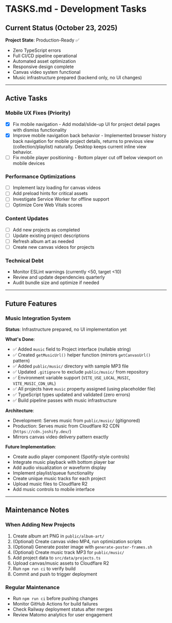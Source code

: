 # TASKS.md - Development Tasks

## Current Status (October 23, 2025)

**Project State**: Production-Ready ✅
- Zero TypeScript errors
- Full CI/CD pipeline operational
- Automated asset optimization
- Responsive design complete
- Canvas video system functional
- Music infrastructure prepared (backend only, no UI changes)

---

## Active Tasks

### Mobile UX Fixes (Priority)
- [x] Fix mobile navigation - Add modal/slide-up UI for project detail pages with dismiss functionality
- [x] Improve mobile navigation back behavior - Implemented browser history back navigation for mobile project details, returns to previous view (collection/playlist) naturally. Desktop keeps current inline view behavior.
- [ ] Fix mobile player positioning - Bottom player cut off below viewport on mobile devices

### Performance Optimizations
- [ ] Implement lazy loading for canvas videos
- [ ] Add preload hints for critical assets
- [ ] Investigate Service Worker for offline support
- [ ] Optimize Core Web Vitals scores

### Content Updates
- [ ] Add new projects as completed
- [ ] Update existing project descriptions
- [ ] Refresh album art as needed
- [ ] Create new canvas videos for projects

### Technical Debt
- Monitor ESLint warnings (currently <50, target <10)
- Review and update dependencies quarterly
- Audit bundle size and optimize if needed

---

## Future Features

### Music Integration System
**Status**: Infrastructure prepared, no UI implementation yet

**What's Done**:
- ✅ Added `music` field to Project interface (nullable string)
- ✅ Created `getMusicUrl()` helper function (mirrors `getCanvasUrl()` pattern)
- ✅ Added `public/music/` directory with sample MP3 file
- ✅ Updated `.gitignore` to exclude `public/music/` from repository
- ✅ Environment variable support (`VITE_USE_LOCAL_MUSIC`, `VITE_MUSIC_CDN_URL`)
- ✅ All projects have `music` property assigned (using placeholder file)
- ✅ TypeScript types updated and validated (zero errors)
- ✅ Build pipeline passes with music infrastructure

**Architecture**:
- Development: Serves music from `public/music/` (gitignored)
- Production: Serves music from Cloudflare R2 CDN (`https://cdn.joshify.dev/`)
- Mirrors canvas video delivery pattern exactly

**Future Implementation**:
- Create audio player component (Spotify-style controls)
- Integrate music playback with bottom player bar
- Add audio visualization or waveform display
- Implement playlist/queue functionality
- Create unique music tracks for each project
- Upload music files to Cloudflare R2
- Add music controls to mobile interface

---

## Maintenance Notes

### When Adding New Projects
1. Create album art PNG in `public/album-art/`
2. (Optional) Create canvas video MP4, run optimization scripts
3. (Optional) Generate poster image with `generate-poster-frames.sh`
4. (Optional) Create music track MP3 for `public/music/`
5. Add project data to `src/data/projects.ts`
6. Upload canvas/music assets to Cloudflare R2
7. Run `npm run ci` to verify build
8. Commit and push to trigger deployment

### Regular Maintenance
- Run `npm run ci` before pushing changes
- Monitor GitHub Actions for build failures
- Check Railway deployment status after merges
- Review Matomo analytics for user engagement
